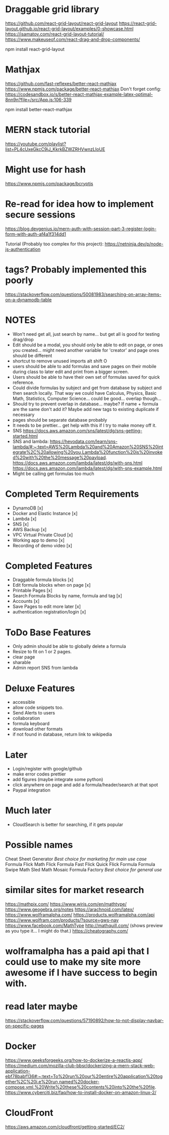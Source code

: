 # Draggable grid library
https://github.com/react-grid-layout/react-grid-layout
https://react-grid-layout.github.io/react-grid-layout/examples/0-showcase.html
https://isamatov.com/react-grid-layout-tutorial/
https://www.makeuseof.com/react-drag-and-drop-components/

npm install react-grid-layout

# Mathjax

https://github.com/fast-reflexes/better-react-mathjax 
https://www.npmjs.com/package/better-react-mathjax
Don't forget config:
https://codesandbox.io/s/better-react-mathjax-example-latex-optimal-8nn9n?file=/src/App.js:106-339

npm install better-react-mathjax


# MERN stack tutorial 
 https://youtube.com/playlist?list=PL4cUxeGkcC9iJ_KkrkBZWZRHVwnzLIoUE

# Might use for hash
https://www.npmjs.com/package/bcryptjs

# Re-read for idea how to implement secure sessions
https://blog.devgenius.io/mern-auth-with-session-part-3-register-login-form-with-auth-af4a1f314dd1

Tutorial (Probably too complex for this project): https://netninja.dev/p/node-js-authentication 

# tags? Probably implemented this poorly
https://stackoverflow.com/questions/50081983/searching-on-array-items-on-a-dynamodb-table

# NOTES
- Won't need get all, just search by name... but get all is good for testing drag/drop
- Edit should be a modal, you should only be able to edit on page, or ones you created... might need another variable for 'creator' and page ones should be different
- shortcut to remove unused imports alt shift O 
- users should be able to add formulas and save pages on their mobile during class to later edit and print from a bigger screen.
- Users should be able to have their own set of formulas saved for quick reference.  
- Could divide formulas by subject and get from database by subject and then search locally. That way we could have Calculus, Physics, Basic Math, Statistics, Computer Science... could be good... overlap though...
- Should try to prevent overlap in database... maybe? If name + formula are the same don't add it? Maybe add new tags to existing duplicate if necessary 
- pages should be separate database probably
- It needs to be prettier... get help with this if I try to make money off it. 
- SNS https://docs.aws.amazon.com/sns/latest/dg/sns-getting-started.html
- SNS and lambda: https://hevodata.com/learn/sns-lambda/#:~:text=AWS%20Lambda%20and%20Amazon%20SNS%20integrate%2C%20allowing%20you,Lambda%20function%20is%20invoked%20with%20the%20message%20payload.
https://docs.aws.amazon.com/lambda/latest/dg/with-sns.html
https://docs.aws.amazon.com/lambda/latest/dg/with-sns-example.html
- Might be calling get formulas too much

# Completed Term Requirements
- DynamoDB [x]
- Docker and Elastic Instance [x]
- Lambda [x]
- SNS [x] 
- AWS Backup [x]
- VPC Virtual Private Cloud [x]
- Working app to demo [x]
- Recording of demo video [x]


# Completed Features 
- Draggable formula blocks [x]
- Edit formula blocks when on page [x]
- Printable Pages [x]
- Search Formula Blocks by name, formula and tag [x]
- Accounts [x]
- Save Pages to edit more later [x]
- authentication registration/login [x]


# ToDo Base Features
- Only admin should be able to globally delete a formula
- Resize to fit on 1 or 2 pages.
- clear page
- sharable
- Admin report SNS from lambda


# Deluxe Features
- accessible
- allow code snippets too. <code></code>
- Send Alerts to users
- collaboration
- formula keyboard
- download other formats
- if not found in database, return link to wikipedia

# Later
- Login/register with google/github
- make error codes prettier 
- add figures (maybe integrate some python)
- click anywhere on page and add a formula/header/search at that spot
- Paypal integration 

# Much later
- CloudSearch is better for searching, if it gets popular


# Possible names
Cheat Sheet Generator *Best choice for marketing for main use case*
Formula Flick 
Math Flick
Formula Fast Flick
Quick Flick Formula
Formula Swipe
Math Sled
Math Mosaic
Formula Factory *Best choice for general use* 

# similar sites for market research 
https://mathpix.com/
https://www.wiris.com/en/mathtype/
https://www.geogebra.org/notes
https://arachnoid.com/latex/
https://www.wolframalpha.com/
https://products.wolframalpha.com/api
https://www.wolfram.com/products/?source=gws-nav
https://www.facebook.com/MathType
http://mathquill.com/ (shows preview as you type it... I might do that.)
https://cheatography.com/ 


# wolframalpha has a paid api that I could use to make my site more awesome if I have success to begin with.  


# read later maybe
https://stackoverflow.com/questions/57190892/how-to-not-display-navbar-on-specific-pages

# Docker
https://www.geeksforgeeks.org/how-to-dockerize-a-reactjs-app/
https://medium.com/mozilla-club-bbsr/dockerizing-a-mern-stack-web-application-ebf78babf136#:~:text=To%20run%20our%20entire%20application%20together%2C%20i.e%20run,named%20docker-compose.yml.%20Write%20these%20contents%20into%20the%20file.
https://www.cyberciti.biz/faq/how-to-install-docker-on-amazon-linux-2/

# CloudFront
https://aws.amazon.com/cloudfront/getting-started/EC2/